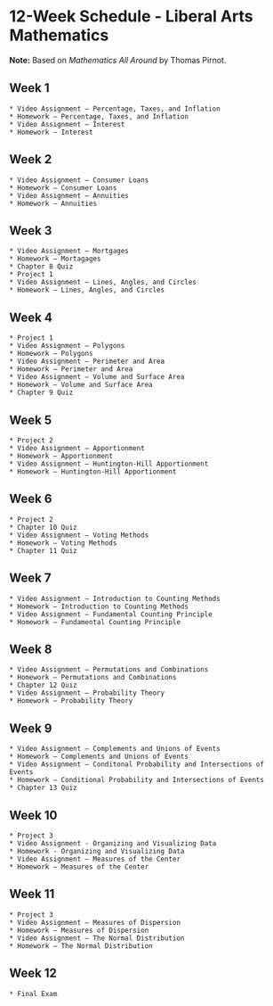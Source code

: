 # 12-Week Schedule - Liberal Arts Mathematics

**Note:** Based on _Mathematics All Around_ by Thomas Pirnot.

## Week 1
	* Video Assignment – Percentage, Taxes, and Inflation
	* Homework – Percentage, Taxes, and Inflation
	* Video Assignment – Interest
	* Homework – Interest


## Week 2
	* Video Assignment – Consumer Loans
	* Homework – Consumer Loans
	* Video Assignment – Annuities
	* Homework – Annuities


## Week 3
	* Video Assignment – Mortgages
	* Homework – Mortagages
	* Chapter 8 Quiz
	* Project 1
	* Video Assignment – Lines, Angles, and Circles
	* Homework – Lines, Angles, and Circles


## Week 4
	* Project 1
	* Video Assignment – Polygons
	* Homework – Polygons
	* Video Assignment – Perimeter and Area
	* Homework – Perimeter and Area
	* Video Assignment – Volume and Surface Area
	* Homework – Volume and Surface Area
	* Chapter 9 Quiz


## Week 5
	* Project 2
	* Video Assignment – Apportionment
	* Homework – Apportionment
	* Video Assignment – Huntington-Hill Apportionment
	* Homework – Huntington-Hill Apportionment


## Week 6
	* Project 2
	* Chapter 10 Quiz
	* Video Assignment – Voting Methods
	* Homework – Voting Methods
	* Chapter 11 Quiz


## Week 7
	* Video Assignment – Introduction to Counting Methods
	* Homework – Introduction to Counting Methods
	* Video Assignment – Fundamental Counting Principle
	* Homework – Fundamental Counting Principle


## Week 8
	* Video Assignment – Permutations and Combinations
	* Homework – Permutations and Combinations
	* Chapter 12 Quiz
	* Video Assignment – Probability Theory
	* Homework – Probability Theory


## Week 9
	* Video Assignment – Complements and Unions of Events
	* Homework – Complements and Unions of Events
	* Video Assignment – Conditonal Probability and Intersections of Events
	* Homework – Conditional Probability and Intersections of Events
	* Chapter 13 Quiz


## Week 10
	* Project 3
	* Video Assignment - Organizing and Visualizing Data
	* Homework - Organizing and Visualizing Data
	* Video Assignment – Measures of the Center
	* Homework – Measures of the Center
	


## Week 11
	* Project 3
	* Video Assignment – Measures of Dispersion
	* Homework – Measures of Dispersion
	* Video Assignment – The Normal Distribution
	* Homework – The Normal Distribution


## Week 12
	* Final Exam

